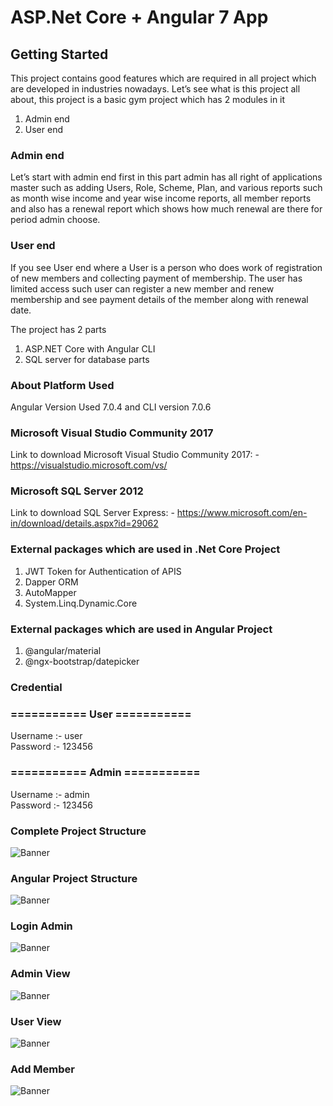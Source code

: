 # ASP.Net Core + Angular 7 App

## Getting Started

This project contains good features which are required in all project which are developed in industries nowadays.
Let’s see what is this project all about, this project is a basic gym project which has 2 modules in it

1.	Admin end
2.	User end

### Admin end
Let’s start with admin end first in this part admin has all right of applications master such as adding Users, Role, Scheme, Plan, and various reports such as month wise income and year wise income reports, all member reports and also has a renewal report which shows how much renewal are there for period admin choose.

### User end
If you see User end where a User is a person who does work of registration of new members and collecting payment of membership. The user has limited access such user can register a new member and renew membership and see payment details of the member along with renewal date.

The project has 2 parts 
1.	ASP.NET Core with Angular CLI
2.	SQL server for database parts

### About Platform Used 
Angular Version Used 7.0.4 and CLI version 7.0.6

### Microsoft Visual Studio Community 2017<br>
Link to download Microsoft Visual Studio Community 2017: - https://visualstudio.microsoft.com/vs/ 

### Microsoft SQL Server 2012<br>
Link to download SQL Server Express: - https://www.microsoft.com/en-in/download/details.aspx?id=29062 

### External packages which are used in .Net Core Project
1. JWT Token for Authentication of APIS
2. Dapper ORM
3. AutoMapper
4. System.Linq.Dynamic.Core

### External packages which are used in Angular Project
1. @angular/material
2. @ngx-bootstrap/datepicker

###  Credential <br>

### =========== User =========== <br>
Username :- user<br>
Password :- 123456<br>

### =========== Admin =========== <br>
Username :- admin<br>
Password :- 123456<br>

### Complete Project Structure

<img src="https://github.com/saineshwar/ASPNET-Core-Angular-7-Project/blob/master/Images/1.png?raw=true" alt="Banner" title="Banner" style="max-width:100%;">

### Angular Project Structure
<img src="https://github.com/saineshwar/ASPNET-Core-Angular-7-Project/blob/master/Images/6.png?raw=true" alt="Banner" title="Banner" style="max-width:100%;">

### Login Admin
<img src="https://github.com/saineshwar/ASPNET-Core-Angular-7-Project/blob/master/Images/2.jpg?raw=true" alt="Banner" title="Banner" style="max-width:100%;">

### Admin View
<img src="https://github.com/saineshwar/ASPNET-Core-Angular-7-Project/blob/master/Images/3.jpg?raw=true" alt="Banner" title="Banner" style="max-width:100%;">

### User View
<img src="https://github.com/saineshwar/ASPNET-Core-Angular-7-Project/blob/master/Images/4.jpg?raw=true" alt="Banner" title="Banner" style="max-width:100%;">

### Add Member
<img src="https://github.com/saineshwar/ASPNET-Core-Angular-7-Project/blob/master/Images/5.jpg?raw=true" alt="Banner" title="Banner" style="max-width:100%;">


